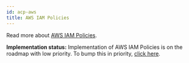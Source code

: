 ```yaml
---
id: acp-aws
title: AWS IAM Policies
---
```


Read more about
[AWS IAM Policies](https://docs.aws.amazon.com/IAM/latest/UserGuide/access_policies.html).

**Implementation status:** Implementation of AWS IAM Policies is on the roadmap
with low priority. To bump this in priority,
[click here](https://github.com/ory/keto/issues/59).
